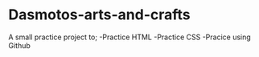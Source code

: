# Dasmotos-arts-and-crafts
A small practice project to;
-Practice HTML
-Practice CSS
-Pracice using Github
